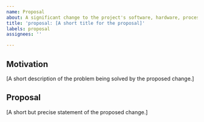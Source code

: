 ```yaml
---
name: Proposal
about: A significant change to the project's software, hardware, processes, etc.
title: 'proposal: [A short title for the proposal]'
labels: proposal
assignees: ''

---
```


<!--
Our proposal process is documented here:
https://github.com/PlanktoScope/proposals/blob/main/README.md
-->

## Motivation

[A short description of the problem being solved by the proposed change.]

## Proposal

[A short but precise statement of the proposed change.]
